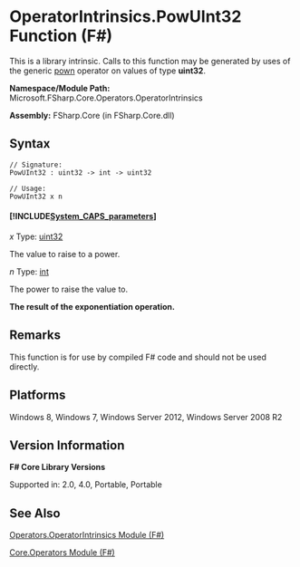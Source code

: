 # OperatorIntrinsics.PowUInt32 Function (F#)

This is a library intrinsic. Calls to this function may be generated by uses of the generic [pown](http://msdn.microsoft.com/en-us/library/c6163b1d-a8f9-4a87-8704-f34d8b2918ff) operator on values of type **uint32**.

**Namespace/Module Path:** Microsoft.FSharp.Core.Operators.OperatorIntrinsics

**Assembly:** FSharp.Core (in FSharp.Core.dll)


## Syntax

```
// Signature:
PowUInt32 : uint32 -> int -> uint32

// Usage:
PowUInt32 x n
```

#### [!INCLUDE[System_CAPS_parameters](//System/Token/System_CAPS_parameters_md.md)]
*x*
Type: [uint32](http://msdn.microsoft.com/en-us/library/02aea3e2-e400-453a-a681-3a657afe1825)


The value to raise to a power.


*n*
Type: [int](http://msdn.microsoft.com/en-us/library/025d5455-3622-4ea5-9573-3ecbd4ee1375)


The power to raise the value to.



**The result of the exponentiation operation.**
## Remarks
This function is for use by compiled F# code and should not be used directly.


## Platforms
Windows 8, Windows 7, Windows Server 2012, Windows Server 2008 R2


## Version Information
**F# Core Library Versions**

Supported in: 2.0, 4.0, Portable, Portable




## See Also
[Operators.OperatorIntrinsics Module &#40;F&#35;&#41;](Operators.OperatorIntrinsics+Module+%28FSharp%29.md)

[Core.Operators Module &#40;F&#35;&#41;](Core.Operators+Module+%28FSharp%29.md)

